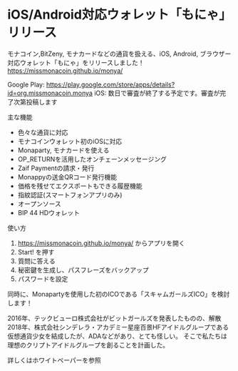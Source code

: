 # iOS/Android対応ウォレット「もにゃ」リリース

モナコイン,BitZeny, モナカードなどの通貨を扱える、iOS, Android, ブラウザー対応ウォレット「もにゃ」をリリースしました！
https://missmonacoin.github.io/monya/

Google Play: https://play.google.com/store/apps/details?id=org.missmonacoin.monya
iOS: 数日で審査が終了する予定です。審査が完了次第投稿します

主な機能
  * 色々な通貨に対応
  * モナコインウォレット初のiOSに対応
  * Monaparty, モナカードを使える
  * OP_RETURNを活用したオンチェーンメッセージング
  * Zaif Paymentの請求・発行
  * Monappyの送金QRコード発行機能
  * 価格を残せてエクスポートもできる履歴機能
  * 指紋認証(スマートフォンアプリのみ)
  * オープンソース
  * BIP 44 HDウォレット

使い方

1. https://missmonacoin.github.io/monya/ からアプリを開く
2. Start! を押す
3. 質問に答える
4. 秘密鍵を生成し、パスフレーズをバックアップ
5. パスワードを設定

同時に、Monapartyを使用した初のICOである「スキャムガールズICO」を検討します！

2016年、テックビューロ株式会社がビットガールズを発表したものの、解散
2018年、株式会社シンデレラ・アカデミー星座百景HFアイドルグループである仮想通貨少女を結成したが、ADAなどがあり、とても怪しい。
そこで私たちは理想のクリプトアイドルグループを創ることを計画した。

詳しくはホワイトペーパーを参照
